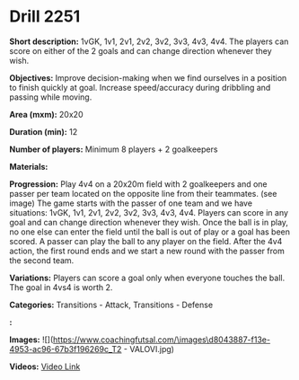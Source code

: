 # Drill 2251

**Short description:**
1vGK, 1v1, 2v1, 2v2, 3v2, 3v3, 4v3, 4v4. The players can score on either of the 2 goals and can change direction whenever they wish.

**Objectives:**
Improve decision-making when we find ourselves in a position to finish quickly at goal. Increase speed/accuracy during dribbling and passing while moving.

**Area (mxm):**
20x20

**Duration (min):**
12

**Number of players:**
Minimum 8 players + 2 goalkeepers

**Materials:**


**Progression:**
Play 4v4 on a 20x20m field with 2 goalkeepers and one passer per team located on the opposite line from their teammates. (see image) The game starts with the passer of one team and we have situations: 1vGK, 1v1, 2v1, 2v2, 3v2, 3v3, 4v3, 4v4. Players can score in any goal and can change direction whenever they wish. Once the ball is in play, no one else can enter the field until the ball is out of play or a goal has been scored. A passer can play the ball to any player on the field. After the 4v4 action, the first round ends and we start a new round with the passer from the second team.

**Variations:**
Players can score a goal only when everyone touches the ball. The goal in 4vs4 is worth 2.

**Categories:**
Transitions - Attack, Transitions - Defense

**:**


**Images:**
![](https://www.coachingfutsal.com/\images\d8043887-f13e-4953-ac96-67b3f196269c_T2 - VALOVI.jpg)

**Videos:**
[Video Link](https://www.youtube.com/embed/b1-chaXl8LA)

